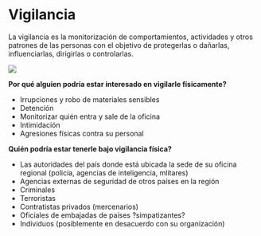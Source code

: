 [Title]: # (Vigilancia)
[Difficulty]: # (Principiante)
[Order]: # (0)

# Vigilancia

La vigilancia es la monitorización de comportamientos, actividades y otros patrones de las personas con el objetivo de protegerlas o dañarlas, influenciarlas, dirigirlas o controlarlas.

![](surveillance1.png)

**Por qué alguien podría estar interesado en vigilarle físicamente?**

*   Irrupciones y robo de materiales sensibles
*   Detención
*   Monitorizar quién entra y sale de la oficina
*   Intimidación
*   Agresiones físicas contra su personal

**Quién podría estar tenerle bajo vigilancia física?**

*   Las autoridades del país donde está ubicada la sede de su oficina regional (policía, agencias de inteligencia, mlitares)
*   Agencias externas de seguridad de otros países en la región
*   Criminales
*   Terroristas
*   Contratistas privados (mercenarios)
*   Oficiales de embajadas de países ?simpatizantes?
*   Individuos (posiblemente en desacuerdo con su organización)